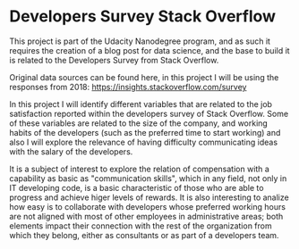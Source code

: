 # Developers Survey Stack Overflow


This project is part of the Udacity Nanodegree program, and as such it requires the creation of a blog post for data science, and the base to build it is related to the Developers Survey from Stack Overflow.

Original data sources can be found here, in this project I will be using the responses from 2018:
https://insights.stackoverflow.com/survey

In this project I will identify different variables that are related to the job satisfaction reported within the developers survey of Stack Overflow. Some of these variables are related to the size of the company, and working habits of the developers (such as the preferred time to start working) and also I will explore the relevance of having difficulty communicating ideas with the salary of the developers.

It is a subject of interest to explore the relation of compensation with a capability as basic as "communication skills", which in any field, not only in IT developing code, is a basic characteristic of those who are able to progress and achieve higer levels of rewards. It is also interesting to analize how easy is to collaborate with developers whose preferred working hours are not aligned with most of other employees in administrative areas; both elements impact their connection with the rest of the organization from which they belong, either as consultants or as part of a developers team.
